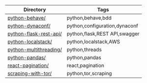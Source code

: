 |Directory|Tags|
|---|---|
|[python-behave/](python-behave/)|python,behave,bdd|
|[python-dynaconf/](python-dynaconf/)|python,configuration,dynaconf|
|[python-flask-rest-api/](python-flask-rest-api/)|python,flask,REST API,swagger|
|[python-localstack/](python-localstack/)|python,localstack,AWS|
|[python-multithreading/](python-multithreading/)|python,threads|
|[python-pandas/](python-pandas/)|python,pandas|
|[react-pagination/](react-pagination/)|react,pagination|
|[scraping-with-tor/](scraping-with-tor/)|python,tor,scraping|
